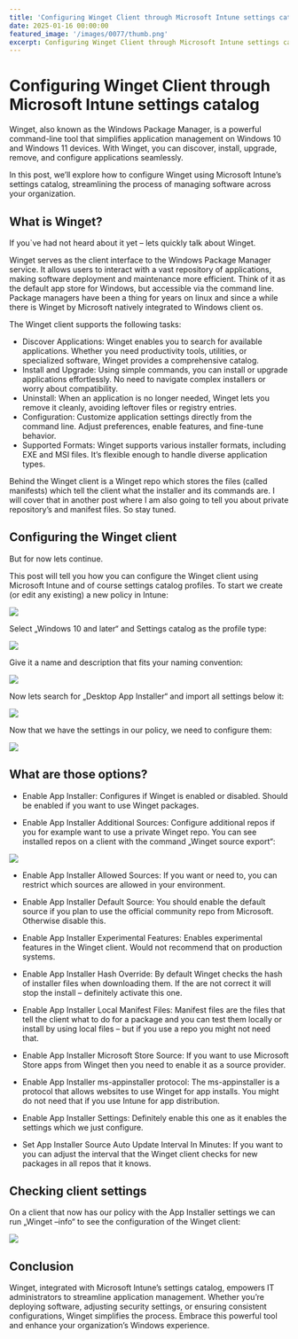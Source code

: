 ```yaml
---
title: 'Configuring Winget Client through Microsoft Intune settings catalog'
date: 2025-01-16 00:00:00
featured_image: '/images/0077/thumb.png'
excerpt: Configuring Winget Client through Microsoft Intune settings catalog
---
```


# Configuring Winget Client through Microsoft Intune settings catalog

Winget, also known as the Windows Package Manager, is a powerful command-line tool that simplifies application management on Windows 10 and Windows 11 devices. With Winget, you can discover, install, upgrade, remove, and configure applications seamlessly.

In this post, we’ll explore how to configure Winget using Microsoft Intune’s settings catalog, streamlining the process of managing software across your organization.

## What is Winget?
If you`ve had not heard about it yet – lets quickly talk about Winget.

Winget serves as the client interface to the Windows Package Manager service. It allows users to interact with a vast repository of applications, making software deployment and maintenance more efficient. Think of it as the default app store for Windows, but accessible via the command line. Package managers have been a thing for years on linux and since a while there is Winget by Microsoft natively integrated to Windows client os.

The Winget client supports the following tasks:

- Discover Applications: Winget enables you to search for available applications. Whether you need productivity tools, utilities, or specialized software, Winget provides a comprehensive catalog.
- Install and Upgrade: Using simple commands, you can install or upgrade applications effortlessly. No need to navigate complex installers or worry about compatibility.
- Uninstall: When an application is no longer needed, Winget lets you remove it cleanly, avoiding leftover files or registry entries.
- Configuration: Customize application settings directly from the command line. Adjust preferences, enable features, and fine-tune behavior.
- Supported Formats: Winget supports various installer formats, including EXE and MSI files. It’s flexible enough to handle diverse application types.

Behind the Winget client is a Winget repo which stores the files (called manifests) which tell the client what the installer and its commands are. I will cover that in another post where I am also going to tell you about private repository’s and manifest files. So stay tuned.

## Configuring the Winget client
But for now lets continue.

This post will tell you how you can configure the Winget client using Microsoft Intune and of course settings catalog profiles. To start we create (or edit any existing) a new policy in Intune:

![](/images/0077/1.png)

Select „Windows 10 and later“ and Settings catalog as the profile type:

![](/images/0077/2.png)

Give it a name and description that fits your naming convention:

![](/images/0077/3.png)

Now lets search for „Desktop App Installer“ and import all settings below it:

![](/images/0077/4.png)

Now that we have the settings in our policy, we need to configure them:

![](/images/0077/5.png)

## What are those options?
- Enable App Installer: Configures if Winget is enabled or disabled. Should be enabled if you want to use Winget packages.

- Enable App Installer Additional Sources: Configure additional repos if you for example want to use a private Winget repo. You can see installed repos on a client with the command „Winget source export“:

![](/images/0077/6.png)

- Enable App Installer Allowed Sources: If you want or need to, you can restrict which sources are allowed in your environment.

- Enable App Installer Default Source: You should enable the default source if you plan to use the official community repo from Microsoft. Otherwise disable this.

- Enable App Installer Experimental Features: Enables experimental features in the Winget client. Would not recommend that on production systems.

- Enable App Installer Hash Override: By default Winget checks the hash of installer files when downloading them. If the are not correct it will stop the install – definitely activate this one.

- Enable App Installer Local Manifest Files: Manifest files are the files that tell the client what to do for a package and you can test them locally or install by using local files – but if you use a repo you might not need that.

- Enable App Installer Microsoft Store Source: If you want to use Microsoft Store apps from Winget then you need to enable it as a source provider.

- Enable App Installer ms-appinstaller protocol: The ms-appinstaller is a protocol that allows websites to use Winget for app installs. You might do not need that if you use Intune for app distribution.

- Enable App Installer Settings: Definitely enable this one as it enables the settings which we just configure.

- Set App Installer Source Auto Update Interval In Minutes: If you want to you can adjust the interval that the Winget client checks for new packages in all repos that it knows.

## Checking client settings
On a client that now has our policy with the App Installer settings we can run „Winget –info“ to see the configuration of the Winget client:

![](/images/0077/7.png)

## Conclusion
Winget, integrated with Microsoft Intune’s settings catalog, empowers IT administrators to streamline application management. Whether you’re deploying software, adjusting security settings, or ensuring consistent configurations, Winget simplifies the process. Embrace this powerful tool and enhance your organization’s Windows experience.
